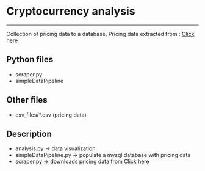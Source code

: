 <!DOCTYPE html>
<html lang="en">
<head>
    <meta charset="UTF-8">
</head>
<body>
    <h1>Cryptocurrency analysis</h1>
    <hr>
     <p> Collection of pricing data to a database. Pricing data extracted from : <a href="https://www.cryptodatadownload.com/data/binance/">Click here</a></p>
    <h2>Python files</h2>
  <ul>
      <li> scraper.py</li>
      <li> simpleDataPipeline</li>
  </ul>
     <h2>Other files</h2>
   <ul>
     <li> csv_files/*.csv (pricing data) </li>
   </ul>     
     <h2>Description</h2>
    <ul>
        <li> analysis.py -> data visualization </li>
        <li>  simpleDataPipeline.py -> populate a mysql database with pricing data</li>
        <li> scraper.py -> downloads pricing data from <a href="https://www.cryptodatadownload.com/data/binance/">Click here</a> </li>
    </ul>

</body>


